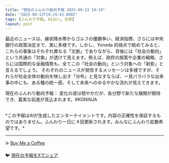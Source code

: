 ```yaml
---
title: "現在のふんわり動向予報 2025-09-13 19:19"
date: "2025-09-13T19:19:43.000Z"
tags: [ふんわり予報, AI占い, 日常]
layout: post
---
```


最近のニュースは、線状降水帯からゴルフの優勝争い、経済指標、さらには中央銀行の政策決定まで、実に多様です。しかし、Yoneda 的視点で眺めてみると、これらの事象はそれぞれ異なる「文脈」でありながら、背後には「社会の動向」という共通の「対象」が透けて見えます。例えば、政府の施策や企業の戦略、さらには国際的な金融情勢も、全てこの「社会の動向」という対象への「射影」と言えるでしょう。  それぞれのニュースが発信するメッセージは多様ですが、それらが社会全体の動向を映し出す「分布」と見なすならば、一見バラバラな出来事の中にも、ある種の統一感、そして未来へのゆるやかな流れが見えてきます。

現在のふんわり動向予報：
変化の波は穏やかだが、各分野で新たな展開が期待でき、着実な前進が見込まれます。#KGNINJA

<br>
*この予報はAIが生成したエンターテイメントです。内容の正確性を保証するものではありません。ふんわり一日に４回更新されます。みんなにふんわり拡散希望です。*

---
☕️ [Buy Me a Coffee](https://www.buymeacoffee.com/kgninja)

🐦 [現在の予報をXでシェア](https://twitter.com/intent/tweet?text=%E7%8F%BE%E5%9C%A8%E3%81%AE%E3%81%B5%E3%82%93%E3%82%8F%E3%82%8A%E4%BA%88%E5%A0%B1%3A%20%E3%80%8C%E6%9C%80%E8%BF%91%E3%81%AE%E3%83%8B%E3%83%A5%E3%83%BC%E3%82%B9%E3%81%AF%E3%80%81%E7%B7%9A%E7%8A%B6%E9%99%8D%E6%B0%B4%E5%B8%AF%E3%81%8B%E3%82%89%E3%82%B4%E3%83%AB%E3%83%95%E3%81%AE%E5%84%AA%E5%8B%9D%E4%BA%89%E3%81%84%E3%80%81%E7%B5%8C%E6%B8%88%E6%8C%87%E6%A8%99%E3%80%81%E3%81%95%E3%82%89%E3%81%AB%E3%81%AF%E4%B8%AD%E5%A4%AE%E9%8A%80%E8%A1%8C%E3%81%AE%E6%94%BF%E7%AD%96%E6%B1%BA%E5%AE%9A%E3%81%BE%E3%81%A7%E3%80%81%E5%AE%9F%E3%81%AB%E5%A4%9A%E6%A7%98%E3%81%A7%E3%81%99%E3%80%82%E3%80%8D%23KGNINJA%20%E7%B6%9A%E3%81%8D%E3%81%AF%E3%83%96%E3%83%AD%E3%82%B0%E3%81%A7%EF%BC%81%F0%9F%91%87&url=https%3A%2F%2Fkg-ninja.github.io%2FFunwariyoso%2F)
